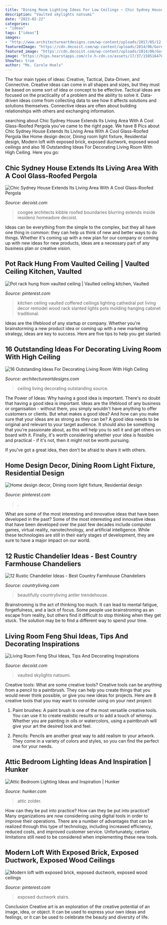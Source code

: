 ```yaml
---
title: "Dining Room Lighting Ideas For Low Ceilings ~ Chic Sydney House Extends Its Living Area With A Cool Glass-roofed Pergola"
description: "Vaulted skylights natsumi"
date: "2023-02-22"
categories:
- "ideas"
tags: ["ideas"]
images:
- "http://www.architectureartdesigns.com/wp-content/uploads/2017/05/12-1-630x844.jpg"
featuredImage: "https://cdn.decoist.com/wp-content/uploads/2014/06/Goregous-pendant-lights-are-ideal-for-living-space-with-a-high-ceiling.jpg"
featured_image: "https://cdn.decoist.com/wp-content/uploads/2014/06/Goregous-pendant-lights-are-ideal-for-living-space-with-a-high-ceiling.jpg"
image: "https://hips.hearstapps.com/clv.h-cdn.co/assets/17/37/1505164780-modern-barn-living-room-1017.jpg?crop=1xw:0.9992343032159265xh;center,top&amp;resize=768:*"
ShowToc: true
author: "Ms. Carole Huels"
---
```



The four main types of ideas: Creative, Tactical, Data-Driven, and Connective.
Creative ideas can come in all shapes and sizes, but they must be based on some sort of idea or concept to be effective. Tactical ideas are focused on the practicality of a problem and the ability to solve it. Data-driven ideas come from collecting data to see how it affects solutions and solutions themselves. Connective ideas are often about building relationships with others and exchanging information.

	

		
searching about Chic Sydney House Extends Its Living Area With A Cool Glass-Roofed Pergola you've came to the right page. We have 8 Pics about Chic Sydney House Extends Its Living Area With A Cool Glass-Roofed Pergola like Home design decor, Dining room light fixture, Residential design, Modern loft with exposed brick, exposed ductwork, exposed wood ceilings and also 16 Outstanding Ideas For Decorating Living Room With High Ceiling. Here you go:
		
    
## Chic Sydney House Extends Its Living Area With A Cool Glass-Roofed Pergola

<img loading=lazy src="https://cdn.decoist.com/wp-content/uploads/2014/06/Goregous-pendant-lights-are-ideal-for-living-space-with-a-high-ceiling.jpg" onerror="this.onerror=null;this.src='https://tse2.mm.bing.net/th?id=OIP.HmApGoc8ZgA76r0__uPVMgHaLH&amp;pid=15.1';" alt="Chic Sydney House Extends Its Living Area With A Cool Glass-Roofed Pergola">

_Source: decoist.com_

>coogee architects kibble roofed boundaries blurring extends inside residenz homeadore decoist. 

	

Ideas can be everything from the simple to the complex, but they all have one thing in common: they can help us think of new and better ways to do things. Whether it's coming up with a new plan for our company or coming up with new ideas for new products, ideas are a necessary part of any business plan or creative vision.

    
## Pot Rack Hung From Vaulted Ceiling | Vaulted Ceiling Kitchen, Vaulted

<img loading=lazy src="https://i.pinimg.com/originals/d7/e5/eb/d7e5eb528ce3957c31190c433faca067.jpg" onerror="this.onerror=null;this.src='https://tse3.mm.bing.net/th?id=OIP.5TFbNdCZ2l_BlLyyaIGArgHaLH&amp;pid=15.1';" alt="Pot rack hung from vaulted ceiling | Vaulted ceiling kitchen, Vaulted">

_Source: pinterest.com_

>kitchen ceiling vaulted coffered ceilings lighting cathedral pot living decor remodel wood rack slanted lights pots molding hanging cabinet traditional. 

	

Ideas are the lifeblood of any startup or company. Whether you're brainstorming a new product idea or coming up with a new marketing strategy, ideas are key to success. Here are five tips to help you get started: 

    
## 16 Outstanding Ideas For Decorating Living Room With High Ceiling

<img loading=lazy src="http://www.architectureartdesigns.com/wp-content/uploads/2017/05/12-1-630x844.jpg" onerror="this.onerror=null;this.src='https://tse1.mm.bing.net/th?id=OIP.0xWZFlIWlRfuMopWKWM5aQHaJ7&amp;pid=15.1';" alt="16 Outstanding Ideas For Decorating Living Room With High Ceiling">

_Source: architectureartdesigns.com_

>ceiling living decorating outstanding source. 

	

The Power of Ideas: Why having a good idea is important.
There's no doubt that having a good idea is important. Ideas are the lifeblood of any business or organisation - without them, you simply wouldn't have anything to offer customers or clients. But what makes a good idea? And how can you make sure that your ideas are as strong as they can be?
A good idea needs to be original and relevant to your target audience. It should also be something that you're passionate about, as this will help you to sell it and get others on board with it. Finally, it's worth considering whether your idea is feasible and practical - if it's not, then it might not be worth pursuing.

If you've got a great idea, then don't be afraid to share it with others.

    
## Home Design Decor, Dining Room Light Fixture, Residential Design

<img loading=lazy src="https://i.pinimg.com/736x/11/13/aa/1113aa075feb20bbad82c9234c4c89d7.jpg" onerror="this.onerror=null;this.src='https://tse3.mm.bing.net/th?id=OIP.URkcHKKjQ3OX_jKhNiJV_AHaLH&amp;pid=15.1';" alt="Home design decor, Dining room light fixture, Residential design">

_Source: pinterest.com_

>. 

	

What are some of the most interesting and innovative ideas that have been developed in the past?
Some of the most interesting and innovative ideas that have been developed over the past few decades include computer games, virtual reality, nanotechnology, and artificial intelligence. While these technologies are still in their early stages of development, they are sure to have a major impact on our world.

    
## 12 Rustic Chandelier Ideas - Best Country Farmhouse Chandeliers

<img loading=lazy src="https://hips.hearstapps.com/clv.h-cdn.co/assets/17/37/1505164780-modern-barn-living-room-1017.jpg?crop=1xw:0.9992343032159265xh;center,top&amp;resize=768:*" onerror="this.onerror=null;this.src='https://tse4.mm.bing.net/th?id=OIP.JL13qmZALglkgNhOh_YUowAAAA&amp;pid=15.1';" alt="12 Rustic Chandelier Ideas - Best Country Farmhouse Chandeliers">

_Source: countryliving.com_

>beautifully countryliving antler trendehouse. 

	

Brainstroming is the act of thinking too much. It can lead to mental fatigue, forgetfulness, and a lack of focus. Some people use brainstroming as an escape from reality, but others find it difficult to stop thinking when they get stuck. The solution may be to find a different way to spend your time.

    
## Living Room Feng Shui Ideas, Tips And Decorating Inspirations

<img loading=lazy src="https://cdn.decoist.com/wp-content/uploads/2014/07/Skylights-bring-in-ample-ventilation-in-this-room-with-vaulted-ceiling.jpg" onerror="this.onerror=null;this.src='https://tse4.mm.bing.net/th?id=OIP.YNhtn96wOMFM9QV9HaFTYwHaIn&amp;pid=15.1';" alt="Living Room Feng Shui Ideas, Tips And Decorating Inspirations">

_Source: decoist.com_

>vaulted skylights natsumi. 

	

Creative tools: What are some creative tools?
Creative tools can be anything from a pencil to a paintbrush. They can help you create things that you would never think possible, or give you new ideas for projects. Here are 8 creative tools that you may want to consider using on your next project:
1. Paint brushes: A paint brush is one of the most versatile creative tools. You can use it to create realistic results or to add a touch of whimsy. Whether you are painting in oils or watercolors, using a paintbrush will give your art the desired look and feel.

2. Pencils: Pencils are another great way to add realism to your artwork. They come in a variety of colors and styles, so you can find the perfect one for your needs.

    
## Attic Bedroom Lighting Ideas And Inspiration | Hunker

<img loading=lazy src="https://img.hunkercdn.com/640/clsd/6/15/4d98eea916ce42e09787bf4c799cc3d6.jpeg" onerror="this.onerror=null;this.src='https://tse1.mm.bing.net/th?id=OIP.Tn9Qw6ZXP9auDU2tdn7tGQHaIf&amp;pid=15.1';" alt="Attic Bedroom Lighting Ideas and Inspiration | Hunker">

_Source: hunker.com_

>attic zolder. 

	

How can they be put into practice?
How can they be put into practice? Many organizations are now considering using digital tools in order to improve their operations.  There are a number of advantages that can be realized through this type of technology, including increased efficiency, reduced costs, and improved customer service. Unfortunately, certain limitations still need to be considered when implementing these new tools.

    
## Modern Loft With Exposed Brick, Exposed Ductwork, Exposed Wood Ceilings

<img loading=lazy src="https://i.pinimg.com/736x/b6/2c/f3/b62cf3990c50bd9e26fbc9b1b5e7c89b.jpg" onerror="this.onerror=null;this.src='https://tse3.mm.bing.net/th?id=OIP.8FrUezTIarBi2Pj9zE24wgHaE8&amp;pid=15.1';" alt="Modern loft with exposed brick, exposed ductwork, exposed wood ceilings">

_Source: pinterest.com_

>exposed ductwork stairs. 

	

Conclusion
Creative art is an exploration of the creative potential of an image, idea, or object. It can be used to express your own ideas and feelings, or it can be used to celebrate the beauty and diversity of life.

